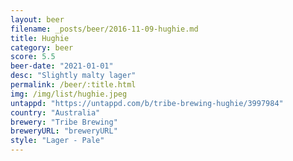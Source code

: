 ```yaml
---
layout: beer
filename: _posts/beer/2016-11-09-hughie.md
title: Hughie
category: beer
score: 5.5
beer-date: "2021-01-01"
desc: "Slightly malty lager"
permalink: /beer/:title.html
img: /img/list/hughie.jpeg
untappd: "https://untappd.com/b/tribe-brewing-hughie/3997984"
country: "Australia"
brewery: "Tribe Brewing"
breweryURL: "breweryURL"
style: "Lager - Pale"
---
```

